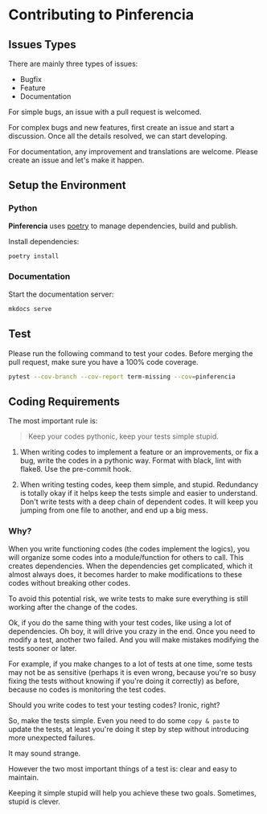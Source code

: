 # Contributing to Pinferencia

## Issues Types

There are mainly three types of issues:

- Bugfix
- Feature
- Documentation

For simple bugs, an issue with a pull request is welcomed.

For complex bugs and new features, first create an issue and start a discussion. Once all the details resolved, we can start developing.

For documentation, any improvement and translations are welcome. Please create an issue and let's make it happen.

## Setup the Environment

### Python

**Pinferencia** uses [poetry](https://github.com/python-poetry/poetry) to manage dependencies, build and publish.

Install dependencies:

```bash
poetry install
```

### Documentation

Start the documentation server:

```bash
mkdocs serve
```

## Test

Please run the following command to test your codes. Before merging the pull request, make sure you have a 100% code coverage.

```bash
pytest --cov-branch --cov-report term-missing --cov=pinferencia
```

## Coding Requirements

The most important rule is:

> Keep your codes pythonic, keep your tests simple stupid.

1. When writing codes to implement a feature or an improvements, or fix a bug, write the codes in a pythonic way. Format with black, lint with flake8. Use the pre-commit hook.

2. When writing testing codes, keep them simple, and stupid. Redundancy is totally okay if it helps keep the tests simple and easier to understand. Don't write tests with a deep chain of dependent codes. It will keep you jumping from one file to another, and end up a big mess.

### Why?

When you write functioning codes (the codes implement the logics), you will organize some codes into a module/function for others to call. This creates dependencies. When the dependencies get complicated, which it almost always does, it becomes harder to make modifications to these codes without breaking other codes.

To avoid this potential risk, we write tests to make sure everything is still working after the change of the codes.

Ok, if you do the same thing with your test codes, like using a lot of dependencies. Oh boy, it will drive you crazy in the end. Once you need to modify a test, another two failed. And you will make mistakes modifying the tests sooner or later.

For example, if you make changes to a lot of tests at one time, some tests may not be as sensitive (perhaps it is even wrong, because you're so busy fixing the tests without knowing if you're doing it correctly) as before, because no codes is monitoring the test codes.

Should you write codes to test your testing codes? Ironic, right?

So, make the tests simple. Even you need to do some `copy & paste` to update the tests, at least you're doing it step by step without introducing more unexpected failures.

It may sound strange.

However the two most important things of a test is: clear and easy to maintain.

Keeping it simple stupid will help you achieve these two goals. Sometimes, stupid is clever.
